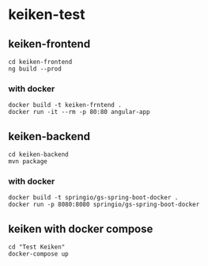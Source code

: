 # keiken-test
## keiken-frontend
`cd keiken-frontend`\
`ng build --prod`
### with docker
`docker build -t keiken-frntend .`\
`docker run -it --rm -p 80:80 angular-app`
## keiken-backend
`cd keiken-backend`\
`mvn package`
### with docker
`docker build -t springio/gs-spring-boot-docker .`\
`docker run -p 8080:8080 springio/gs-spring-boot-docker`
## keiken with docker compose
`cd "Test Keiken"`\
`docker-compose up`
